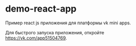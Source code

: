 # demo-react-app

Пример react js приложения для платформы vk mini apps.

Для быстрого запуска приложения, oткройте https://vk.com/app51504769.
